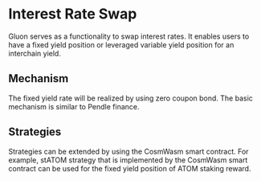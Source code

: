 # Interest Rate Swap

Gluon serves as a functionality to swap interest rates. It enables users to have a fixed yield position or leveraged variable yield position for an interchain yield.

## Mechanism

The fixed yield rate will be realized by using zero coupon bond. The basic mechanism is similar to Pendle finance.

## Strategies

Strategies can be extended by using the CosmWasm smart contract. For example, stATOM strategy that is implemented by the CosmWasm smart contract can be used for the fixed yield position of ATOM staking reward.
